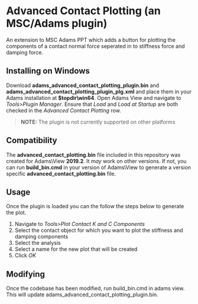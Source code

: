 # Advanced Contact Plotting (an MSC/Adams plugin)

An extension to MSC Adams PPT which adds a button for plotting the components of a contact normal force seperated in to stiffness force and damping force.

## Installing on Windows

Download **adams_advanced_contact_plotting_plugin.bin** and **adams_advanced_contact_plotting_plugin_plg.xml** and place them in your Adams installation at **$topdir\win64**.  Open Adams View and navigate to *Tools>Plugin Manager*.  Ensure that *Load* and *Load at Startup* are both checked in the *Advanced Contact Plotting* row.

> **NOTE:** The plugin is not currently supported on other platforms

## Compatibility

The **advanced_contact_plotting.bin** file included in this repository was created for Adams\View **2019.2**.  It *may* work on other versions.  If not, you can run **build_bin.cmd** in your version of Adams\View to generate a version specific **advanced_contact_plotting.bin** file.

## Usage

Once the plugin is loaded you can the follow the steps below to generate the plot.

1. Navigate to *Tools>Plot Contact K and C Components*
2. Select the contact object for which you want to plot the stiffness and damping components
3. Select the analysis
4. Select a name for the new plot that will be created
5. Click *OK*

## Modifying

Once the codebase has been modified, run build_bin.cmd in adams view.  This will update adams_advanced_contact_plotting_plugin.bin.
